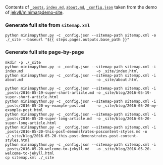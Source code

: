 Contents of [`_posts`](./_posts), [`index.md`](./index.md), [`about.md`](./about.md), [`_config.json`](./_config.json) taken from the demo of [jekyll/minima@demo-site](https://github.com/jekyll/minima/tree/demo-site).

### Generate full site from `sitemap.xml`

```shell
python minimapython.py -c _config.json --sitemap-path sitemap.xml -o ./_site --baseurl "${{ steps.pages.outputs.base_path }}"
```

### Generate full site page-by-page
```shell
mkdir -p ./_site
python minimapython.py -c _config.json --sitemap-path sitemap.xml -i index.md                                 -o _site/index.html 
python minimapython.py -c _config.json --sitemap-path sitemap.xml -i about.md                                 -o _site/about.html

python minimapython.py -c _config.json --sitemap-path sitemap.xml -i _posts/2016-05-19-super-short-article.md -o _site/blog/2016-05-19-super-short-article.html
python minimapython.py -c _config.json --sitemap-path sitemap.xml -i _posts/2016-05-20-my-example-post.md     -o _site/blog/2016-05-20-my-example-post.html
python minimapython.py -c _config.json --sitemap-path sitemap.xml -i _posts/2016-05-20-super-long-article.md  -o _site/blog/2016-05-20-super-long-article.html
python minimapython.py -c _config.json --sitemap-path sitemap.xml -i _posts/2016-05-20-this-post-demonstrates-poscontent-styles.md -o ./_site/blog/2016-05-20-this-post-demonstrates-post-content-styles.html
python minimapython.py -c _config.json --sitemap-path sitemap.xml -i _posts/2016-05-20-welcome-to-jekyll.md   -o _site/blog/2016-05-20-welcome-to-jekyll.html
cp sitemap.xml ./_site
```
